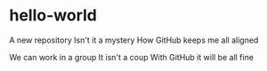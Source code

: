 # hello-world
A new repository
Isn't it a mystery
How GitHub keeps me all aligned

We can work in a group
It isn't a coup
With GitHub it will be all fine
